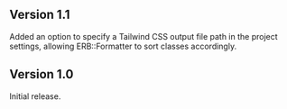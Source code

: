 ## Version 1.1

Added an option to specify a Tailwind CSS output file path in the project settings, allowing ERB::Formatter to sort classes accordingly.

## Version 1.0

Initial release.
